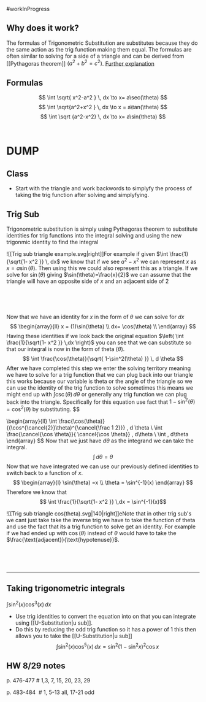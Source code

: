 
#workInProgress
## Why does it work?
The formulas of Trigonometric Substitution are substitutes because they do the same action as the trig function making them equal. The formulas are often similar to solving for a side of a triangle and can be derived from [[Pythagoras theorem]] $(a^2+b^2=c^2)$. [Further explanation](https://youtu.be/EV5dhv0A2wU?t=14)
## Formulas 
$$
\int \sqrt{ x^2-a^2 } \, dx  \to x= a\sec(\theta)
$$
$$
\int \sqrt{a^2+x^2 } \, dx  \to x = a\tan(\theta)
$$
$$
\int \sqrt {a^2-x^2} \, dx \to x= a\sin(\theta)
$$
&emsp;
&emsp;



# DUMP

## Class 
- Start with the  triangle and work backwords to simplyfy the  process of taking the trig function after solving and simplyfying. 

## Trig Sub

Trigonometric substitution is simply using Pythagoras theorem to substitute identities for trig functions into the integral solving and using the new trigonmic identity to find the integral

![[Trig sub triangle example.svg|right]]For example if given $\int \frac{1}{\sqrt{1- x^2 }} \, dx$ we know that if we see $a^2-x^2$ we can represent $x$ as $x=a\sin(\theta)$. Then using this we could also represent this as a triangle. If we solve for $\sin(\theta)$ giving $\sin(\theta)=\frac{x}{2}$ we can assume that the triangle will have an opposite side of $x$ and an adjacent side of $2$

&emsp;

&emsp;

Now that we have an identity for $x$ in the form of $\theta$ we can solve for $dx$ 
$$
\begin{array}{ll} 
x = (1)\sin(\theta) \\
dx= \cos(\theta) \\
\end{array}
$$
Having these identities if we look back the original equation $\left( \int \frac{1}{\sqrt{1- x^2 }} \,dx \right)$ you can see that we can substitute so that our integral is now in the form  of theta $(\theta)$. 
$$
\int \frac{\cos(\theta)}{\sqrt{ 1-\sin^2(\theta)  }} \, d \theta 
$$
After we have completed this step we enter the solving territory meaning we have to solve for a trig function that we can plug back into our triangle this works because our variable is theta or  the angle of the triangle so we can use the identity of the trig function to solve sometimes this means we might end up with $\int \csc(\theta)\,d\theta$ or generally any trig function we can plug back into the triangle. Specifically for this equation use fact that $1-\sin^2(\theta)=\cos^2(\theta)$ by substituting.
$$

\begin{array}{ll}
\int \frac{\cos(\theta)}{(\cos^{\cancel{2}}\theta)^{\cancel{\frac 1 2}}} \, d \theta \\
\int \frac{\cancel{\cos \theta}}{ \cancel{\cos \theta}} \, d\theta  \\
\int  \, d\theta 
\end{array}
$$
Now that we just have $d\theta$ as the integrand we can take the integral.
$$
\int  \, d\theta =\theta
$$
Now that we have integrated we can use our previously defined identities to switch back to a function of $x$.
$$
\begin{array}{l}
\sin(\theta) =x \\
\theta = \sin^{-1}(x)
\end{array}
$$
Therefore we know that 
$$
 \int \frac{1}{\sqrt{1- x^2 }} \,dx = \sin^{-1}(x)$$



![[Trig sub triangle cos(theta).svg|140|right]]eNote that in other trig sub's we cant just take take the inverse trig we have to take the function of theta and use the fact that its a trig function to solve get an identity. For example if we had ended up with $\cos(\theta)$ instead of $\theta$ would have to  take the $\frac{\text{adjacent}}{\text{hypotenuse}}$. 


&emsp;


&emsp;

---

## Taking trigonometric integrals

$\int  \sin^2(x)\cos^3(x) \, dx$
- Use trig identities to convert the equation into  on that you can integrate using [[U-Substitution|u sub]].
- Do this by reducing the odd trig function so it has a power of 1 this then allows you to take the [[U-Substitution|u sub]] 
$$\int  \sin^2(x)\cos^5(x) \, dx = \sin^2(1-\sin^2x)^2\cos x$$


## HW 8/29 notes

p. 476-477 # 1,3, 7, 15, 20, 23, 29

p. 483-484  # 1, 5-13 all, 17-21 odd

